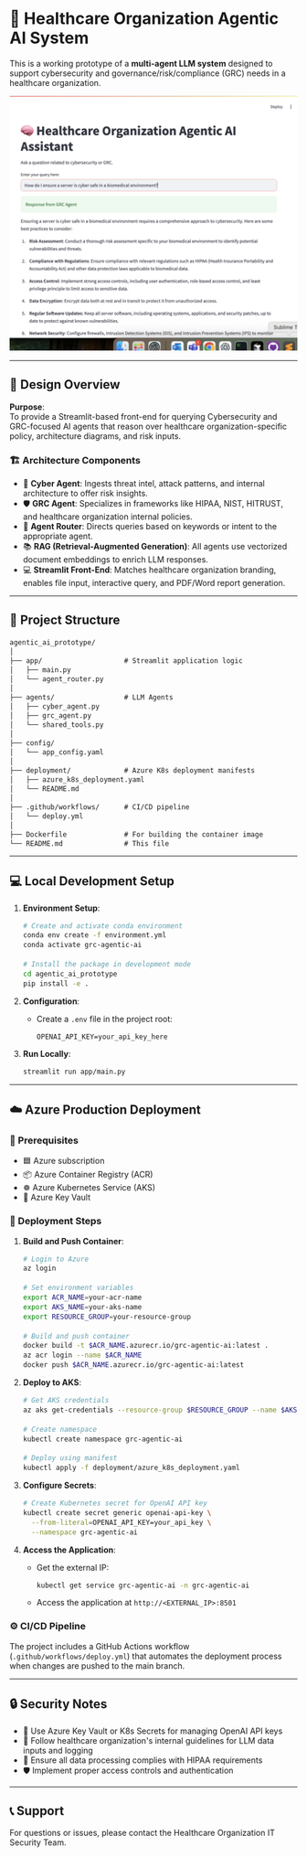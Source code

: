 # 🏥 Healthcare Organization Agentic AI System

This is a working prototype of a **multi-agent LLM system** designed to support cybersecurity and governance/risk/compliance (GRC) needs in a healthcare organization.

![Healthcare Organization Agentic AI Interface](static/app_screenshot.png)

---

## 🧠 Design Overview

**Purpose**:  
To provide a Streamlit-based front-end for querying Cybersecurity and GRC-focused AI agents that reason over healthcare organization-specific policy, architecture diagrams, and risk inputs.

### 🏗️ Architecture Components
- 🤖 **Cyber Agent**: Ingests threat intel, attack patterns, and internal architecture to offer risk insights.
- 🛡️ **GRC Agent**: Specializes in frameworks like HIPAA, NIST, HITRUST, and healthcare organization internal policies.
- 🔀 **Agent Router**: Directs queries based on keywords or intent to the appropriate agent.
- 📚 **RAG (Retrieval-Augmented Generation)**: All agents use vectorized document embeddings to enrich LLM responses.
- 💻 **Streamlit Front-End**: Matches healthcare organization branding, enables file input, interactive query, and PDF/Word report generation.

---

## 🚀 Project Structure

```
agentic_ai_prototype/
│
├── app/                    # Streamlit application logic
│   ├── main.py
│   └── agent_router.py
│
├── agents/                 # LLM Agents
│   ├── cyber_agent.py
│   ├── grc_agent.py
│   └── shared_tools.py
│
├── config/
│   └── app_config.yaml
│
├── deployment/             # Azure K8s deployment manifests
│   ├── azure_k8s_deployment.yaml
│   └── README.md
│
├── .github/workflows/      # CI/CD pipeline
│   └── deploy.yml
│
├── Dockerfile              # For building the container image
└── README.md               # This file
```

---

## 💻 Local Development Setup

1. **Environment Setup**:
   ```bash
   # Create and activate conda environment
   conda env create -f environment.yml
   conda activate grc-agentic-ai
   
   # Install the package in development mode
   cd agentic_ai_prototype
   pip install -e .
   ```

2. **Configuration**:
   - Create a `.env` file in the project root:
     ```
     OPENAI_API_KEY=your_api_key_here
     ```

3. **Run Locally**:
   ```bash
   streamlit run app/main.py
   ```

---

## ☁️ Azure Production Deployment

### 📝 Prerequisites
- 🟦 Azure subscription
- 📦 Azure Container Registry (ACR)
- ☸️ Azure Kubernetes Service (AKS)
- 🔑 Azure Key Vault

### 🚢 Deployment Steps

1. **Build and Push Container**:
   ```bash
   # Login to Azure
   az login
   
   # Set environment variables
   export ACR_NAME=your-acr-name
   export AKS_NAME=your-aks-name
   export RESOURCE_GROUP=your-resource-group
   
   # Build and push container
   docker build -t $ACR_NAME.azurecr.io/grc-agentic-ai:latest .
   az acr login --name $ACR_NAME
   docker push $ACR_NAME.azurecr.io/grc-agentic-ai:latest
   ```

2. **Deploy to AKS**:
   ```bash
   # Get AKS credentials
   az aks get-credentials --resource-group $RESOURCE_GROUP --name $AKS_NAME
   
   # Create namespace
   kubectl create namespace grc-agentic-ai
   
   # Deploy using manifest
   kubectl apply -f deployment/azure_k8s_deployment.yaml
   ```

3. **Configure Secrets**:
   ```bash
   # Create Kubernetes secret for OpenAI API key
   kubectl create secret generic openai-api-key \
     --from-literal=OPENAI_API_KEY=your_api_key \
     --namespace grc-agentic-ai
   ```

4. **Access the Application**:
   - Get the external IP:
     ```bash
     kubectl get service grc-agentic-ai -n grc-agentic-ai
     ```
   - Access the application at `http://<EXTERNAL_IP>:8501`

### ⚙️ CI/CD Pipeline
The project includes a GitHub Actions workflow (`.github/workflows/deploy.yml`) that automates the deployment process when changes are pushed to the main branch.

---

## 🔒 Security Notes

- 🔑 Use Azure Key Vault or K8s Secrets for managing OpenAI API keys
- 🏥 Follow healthcare organization's internal guidelines for LLM data inputs and logging
- 📜 Ensure all data processing complies with HIPAA requirements
- 🛡️ Implement proper access controls and authentication

---

## 📞 Support

For questions or issues, please contact the Healthcare Organization IT Security Team.
